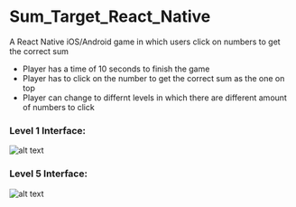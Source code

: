 # Sum_Target_React_Native
A React Native iOS/Android game in which users click on numbers to get the correct sum

* Player has a time of 10 seconds to finish the game
* Player has to click on the number to get the correct sum as the one on top
* Player can change to differnt levels in which there are different amount of numbers to click


### Level 1 Interface:
![alt text](http://i65.tinypic.com/21dmlvd.png)

### Level 5 Interface:
![alt text](http://i63.tinypic.com/21l0i35.png)

